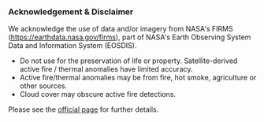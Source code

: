 ### Acknowledgement & Disclaimer

We acknowledge the use of data and/or imagery from NASA's FIRMS (https://earthdata.nasa.gov/firms), part of NASA's Earth Observing System Data and Information System (EOSDIS).

* Do not use for the preservation of life or property. Satellite-derived active fire / thermal anomalies have limited accuracy.
* Active fire/thermal anomalies may be from fire, hot smoke, agriculture or other sources.
* Cloud cover may obscure active fire detections.

Please see the [official page](https://earthdata.nasa.gov/earth-observation-data/near-real-time/citation#ed-lance-disclaimer) for further details.
